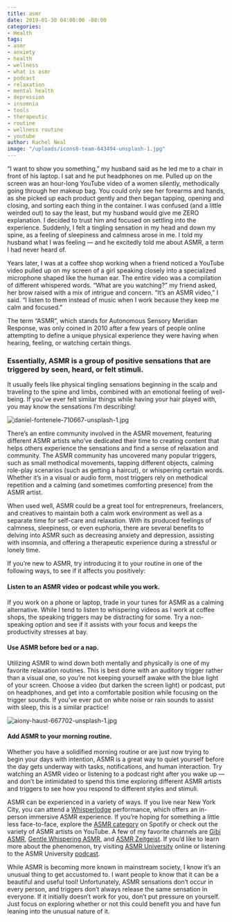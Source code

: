 ```yaml
---
title: asmr
date: 2019-01-30 04:00:00 -08:00
categories:
- Health
tags:
- asmr
- anxiety
- health
- wellness
- what is asmr
- podcast
- relaxation
- mental health
- depression
- insomnia
- tools
- therapeutic
- routine
- wellness routine
- youtube
author: Rachel Neal
image: "/uploads/icons8-team-643494-unsplash-1.jpg"
---
```


“I want to show you something,” my husband said as he led me to a chair in front of his laptop. I sat and he put headphones on me. Pulled up on the screen was an hour-long YouTube video of a women silently, methodically going through her makeup bag. You could only see her forearms and hands, as she picked up each product gently and then began tapping, opening and closing, and sorting each thing in the container. I was confused (and a little weirded out) to say the least, but my husband would give me ZERO explanation. I decided to trust him and focused on settling into the experience. Suddenly, I felt a tingling sensation in my head and down my spine, as a feeling of sleepiness and calmness arose in me. I told my husband what I was feeling — and he excitedly told me about ASMR, a term I had never heard of. 

Years later, I was at a coffee shop working when a friend noticed a YouTube video pulled up on my screen of a girl speaking closely into a specialized microphone shaped like the human ear. The entire video was a compilation of different whispered words. “What are you watching?” my friend asked, her brow raised with a mix of intrigue and concern. “It’s an ASMR video,” I said. “I listen to them instead of music when I work because they keep me calm and focused.” 

The term “ASMR”, which stands for Autonomous Sensory Meridian Response, was only coined in 2010 after a few years of people online attempting to define a unique physical experience they were having when hearing, feeling, or watching certain things. 

### Essentially, ASMR is a group of positive sensations that are triggered by seen, heard, or felt stimuli. 

It usually feels like physical tingling sensations beginning in the scalp and traveling to the spine and limbs, combined with an emotional feeling of well-being. If you’ve ever felt similar things while having your hair played with, you may know the sensations I’m describing! 

![daniel-fontenele-710667-unsplash-1.jpg](/uploads/daniel-fontenele-710667-unsplash-1.jpg)

There’s an entire community involved in the ASMR movement, featuring different ASMR artists who’ve dedicated their time to creating content that helps others experience the sensations and find a sense of relaxation and community. The ASMR community has uncovered many popular triggers, such as small methodical movements, tapping different objects, calming role-play scenarios (such as getting a haircut), or whispering certain words. Whether it’s in a visual or audio form, most triggers rely on methodical repetition and a calming (and sometimes comforting presence) from the ASMR artist. 

When used well, ASMR could be a great tool for entrepreneurs, freelancers, and creatives to maintain both a calm work environment as well as a separate time for self-care and relaxation. With its produced feelings of calmness, sleepiness, or even euphoria, there are several benefits to delving into ASMR such as decreasing anxiety and depression, assisting with insomnia, and offering a therapeutic experience during a stressful or lonely time. 

If you’re new to ASMR, try introducing it to your routine in one of the following ways, to see if it affects you positively:

#### Listen to an ASMR video or podcast while you work. 

If you work on a phone or laptop, trade in your tunes for ASMR as a calming alternative. While I tend to listen to whispering videos as I work at coffee shops, the speaking triggers may be distracting for some. Try a non-speaking option and see if it assists with your focus and keeps the productivity stresses at bay. 

#### Use ASMR before bed or a nap. 

Utilizing ASMR to wind down both mentally and physically is one of my favorite relaxation routines. This is best done with an auditory trigger rather than a visual one, so you’re not keeping yourself awake with the blue light of your screen. Choose a video (but darken the screen light) or podcast, put on headphones, and get into a comfortable position while focusing on the trigger sounds. If you’ve ever put on white noise or rain sounds to assist with sleep, this is a similar practice! 

![aiony-haust-667702-unsplash-1.jpg](/uploads/aiony-haust-667702-unsplash-1.jpg) 

#### Add ASMR to your morning routine. 

Whether you have a solidified morning routine or are just now trying to begin your days with intention, ASMR is a great way to quiet yourself before the day gets underway with tasks, notifications, and human interaction. Try watching an ASMR video or listening to a podcast right after you wake up — and don’t be intimidated to spend this time exploring different ASMR artists and triggers to see how you respond to different styles and stimuli. 

ASMR can be experienced in a variety of ways. If you live near New York City, you can attend a [Whisperlodge](https://whisperlodge.nyc/) performance, which offers an in-person immersive ASMR experience. If you’re hoping for something a little less face-to-face, explore the [ASMR category](https://open.spotify.com/search/playlists/ASMR) on Spotify or check out the variety of ASMR artists on YouTube. A few of my favorite channels are [Gibi ASMR](https://www.youtube.com/channel/UCE6acMV3m35znLcf0JGNn7Q), [Gentle Whispering ASMR](https://www.youtube.com/user/GentleWhispering), and [ASMR Zeitgeist](https://www.youtube.com/channel/UCzGEGjOCbgv9z9SF71QyI7g). If you’d like to learn more about the phenomenon, try visiting [ASMR University](https://asmruniversity.com/) online or listening to the ASMR University [podcast](https://itunes.apple.com/us/podcast/asmr-university-podcast/id1036066965?mt=2). 

While ASMR is becoming more known in mainstream society, I know it’s an unusual thing to get accustomed to. I want people to know that it can be a beautiful and useful tool! Unfortunately, ASMR sensations don’t occur in every person, and triggers don’t always release the same sensation in everyone. If it initially doesn’t work for you, don’t put pressure on yourself. Just focus on exploring whether or not this could benefit you and have fun leaning into the unusual nature of it. 